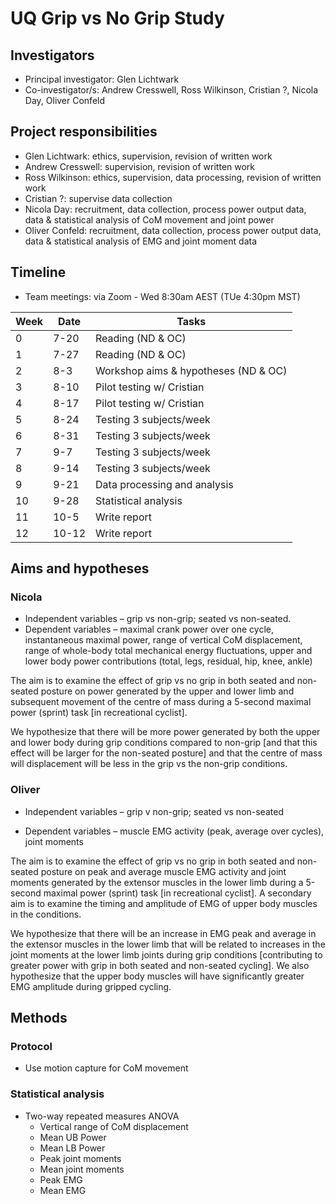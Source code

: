 # UQ Grip vs No Grip Study

## Investigators

* Principal investigator: Glen Lichtwark
* Co-investigator/s: Andrew Cresswell, Ross Wilkinson, Cristian ?, Nicola Day, Oliver Confeld

## Project responsibilities

* Glen Lichtwark: ethics, supervision, revision of written work
* Andrew Cresswell: supervision, revision of written work
* Ross Wilkinson: ethics, supervision, data processing, revision of written work
* Cristian ?: supervise data collection
* Nicola Day: recruitment, data collection, process power output data, data & statistical analysis of CoM movement and joint power
* Oliver Confeld: recruitment, data collection, process power output data, data & statistical analysis of EMG and joint moment data

## Timeline

* Team meetings: via Zoom - Wed 8:30am AEST (TUe 4:30pm MST)

Week | Date | Tasks
--- | --- | ---
0 | 7-20 | Reading (ND & OC)
1 | 7-27 | Reading (ND & OC)
2 | 8-3 | Workshop aims & hypotheses (ND & OC)
3 | 8-10 | Pilot testing w/ Cristian
4 | 8-17 | Pilot testing w/ Cristian
5 | 8-24 | Testing 3 subjects/week
6 | 8-31 | Testing 3 subjects/week
7 | 9-7 | Testing 3 subjects/week
8 | 9-14 | Testing 3 subjects/week
9 | 9-21 | Data processing and analysis
10 | 9-28 | Statistical analysis
11 | 10-5 | Write report
12 | 10-12 | Write report

## Aims and hypotheses

### Nicola

* Independent variables – grip vs non-grip; seated vs non-seated.
* Dependent variables – maximal crank power over one cycle, instantaneous maximal power, range of vertical CoM displacement, range of whole-body total mechanical energy fluctuations, upper and lower body power contributions (total, legs, residual, hip, knee, ankle)

The aim is to examine the effect of grip vs no grip in both seated and non-seated posture on power generated by the upper and lower limb and subsequent movement of the centre of mass during a 5-second maximal power (sprint) task [in recreational cyclist].

We hypothesize that there will be more power generated by both the upper and lower body during grip conditions compared to non-grip [and that this effect will be larger for the non-seated posture] and that the centre of mass will displacement will be less in the grip vs the non-grip conditions.

### Oliver

* Independent variables – grip v non-grip; seated vs non-seated

* Dependent variables – muscle EMG activity (peak, average over cycles), joint moments

The aim is to examine the effect of grip vs no grip in both seated and non-seated posture on peak and average muscle EMG activity and joint moments generated by the extensor muscles in the lower limb during a 5-second maximal power (sprint) task [in recreational cyclist]. A secondary aim is to examine the timing and amplitude of EMG of upper body muscles in the conditions.

We hypothesize that there will be an increase in EMG peak and average in the extensor muscles in the lower limb that will be related to increases in the joint moments at the lower limb joints during grip conditions [contributing to greater power with grip in both seated and non-seated cycling]. We also hypothesize that the upper body muscles will have significantly greater EMG amplitude during gripped cycling.

## Methods

### Protocol

* Use motion capture for CoM movement

### Statistical analysis

* Two-way repeated measures ANOVA
  * Vertical range of CoM displacement
  * Mean UB Power
  * Mean LB Power
  * Peak joint moments
  * Mean joint moments
  * Peak EMG
  * Mean EMG
